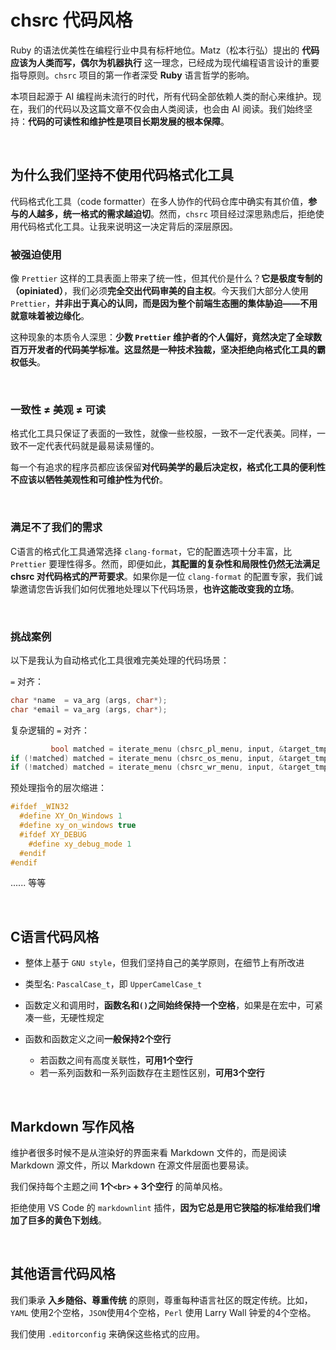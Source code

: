 <!-- -----------------------------------------------------------
 ! SPDX-License-Identifier: GFDL-1.3-or-later
 ! -------------------------------------------------------------
 ! Doc Type      : Markdown
 ! Doc Name      : 03-为什么拒绝使用代码格式化工具.md
 ! Doc Authors   :  曾奥然  <ccmywish@qq.com>
 ! Contributors  : Nul None <nul@none.org>
 ! Created On    : <2025-08-10>
 ! Last Modified : <2025-08-20>
 ! ---------------------------------------------------------- -->

# chsrc 代码风格

Ruby 的语法优美性在编程行业中具有标杆地位。Matz（松本行弘）提出的 **代码应该为人类而写，偶尔为机器执行** 这一理念，已经成为现代编程语言设计的重要指导原则。`chsrc` 项目的第一作者深受 **Ruby** 语言哲学的影响。

本项目起源于 AI 编程尚未流行的时代，所有代码全部依赖人类的耐心来维护。现在，我们的代码以及这篇文章不仅会由人类阅读，也会由 AI 阅读。我们始终坚持：**代码的可读性和维护性是项目长期发展的根本保障**。

<br>



## 为什么我们坚持不使用代码格式化工具

代码格式化工具（code formatter）在多人协作的代码仓库中确实有其价值，**参与的人越多，统一格式的需求越迫切**。然而，`chsrc` 项目经过深思熟虑后，拒绝使用代码格式化工具。让我来说明这一决定背后的深层原因。

### 被强迫使用

像 `Prettier` 这样的工具表面上带来了统一性，但其代价是什么？**它是极度专制的（opiniated）**，我们必须**完全交出代码审美的自主权**。今天我们大部分人使用 `Prettier`，**并非出于真心的认同，而是因为整个前端生态圈的集体胁迫——不用就意味着被边缘化**。

这种现象的本质令人深思：**少数 `Prettier` 维护者的个人偏好，竟然决定了全球数百万开发者的代码美学标准。这显然是一种技术独裁，坚决拒绝向格式化工具的霸权低头**。

<br>

### 一致性 ≠ 美观 ≠ 可读

格式化工具只保证了表面的一致性，就像一些校服，一致不一定代表美。同样，一致不一定代表代码就是最易读易懂的。

每一个有追求的程序员都应该保留**对代码美学的最后决定权，格式化工具的便利性不应该以牺牲美观性和可维护性为代价**。

<br>

### 满足不了我们的需求

C语言的格式化工具通常选择 `clang-format`，它的配置选项十分丰富，比 `Prettier` 要理性得多。然而，即便如此，**其配置的复杂性和局限性仍然无法满足 chsrc 对代码格式的严苛要求**。如果你是一位 `clang-format` 的配置专家，我们诚挚邀请您告诉我们如何优雅地处理以下代码场景，**也许这能改变我的立场**。

<br>



### 挑战案例

以下是我认为自动格式化工具很难完美处理的代码场景：

`=` 对齐：

```c
char *name  = va_arg (args, char*);
char *email = va_arg (args, char*);
```

复杂逻辑的 `=` 对齐：

```c
         bool matched = iterate_menu (chsrc_pl_menu, input, &target_tmp);
if (!matched) matched = iterate_menu (chsrc_os_menu, input, &target_tmp);
if (!matched) matched = iterate_menu (chsrc_wr_menu, input, &target_tmp);
```

预处理指令的层次缩进：

```c
#ifdef _WIN32
  #define XY_On_Windows 1
  #define xy_on_windows true
  #ifdef XY_DEBUG
    #define xy_debug_mode 1
  #endif
#endif
```

...... 等等

<br>



## C语言代码风格

- 整体上基于 `GNU style`，但我们坚持自己的美学原则，在细节上有所改进

- 类型名: `PascalCase_t`，即 `UpperCamelCase_t`

- 函数定义和调用时，**函数名和`()`之间始终保持一个空格**，如果是在宏中，可紧凑一些，无硬性规定

- 函数和函数定义之间**一般保持2个空行**

    - 若函数之间有高度关联性，**可用1个空行**
    - 若一系列函数和一系列函数存在主题性区别，**可用3个空行**

<br>



## Markdown 写作风格

维护者很多时候不是从渲染好的界面来看 Markdown 文件的，而是阅读 Markdown 源文件，所以 Markdown 在源文件层面也要易读。

我们保持每个主题之间 **1个`<br>` + 3个空行** 的简单风格。

拒绝使用 VS Code 的 `markdownlint` 插件，**因为它总是用它狭隘的标准给我们增加了巨多的黄色下划线**。

<br>



## 其他语言代码风格

我们秉承 **入乡随俗、尊重传统** 的原则，尊重每种语言社区的既定传统。比如，`YAML` 使用2个空格，`JSON`使用4个空格，`Perl` 使用 Larry Wall 钟爱的4个空格。

我们使用 `.editorconfig` 来确保这些格式的应用。

<br>

